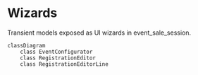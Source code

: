 # Wizards

Transient models exposed as UI wizards in event_sale_session.

```mermaid
classDiagram
    class EventConfigurator
    class RegistrationEditor
    class RegistrationEditorLine
```
